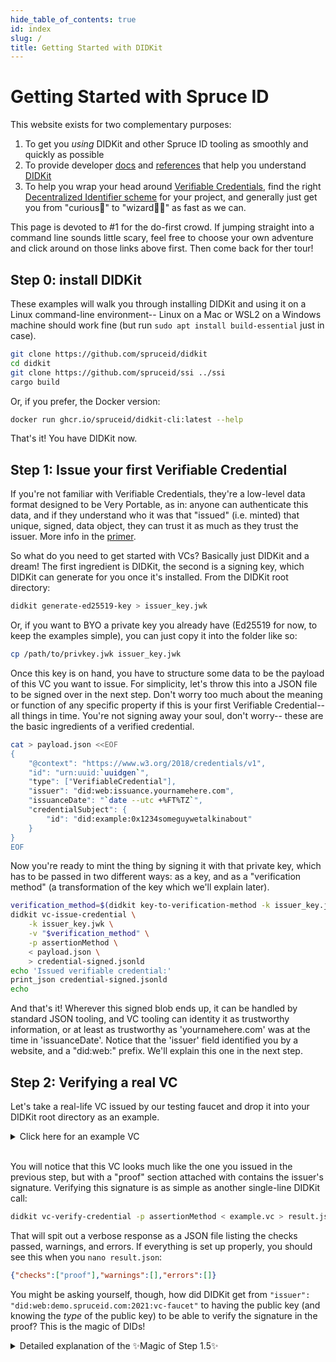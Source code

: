 ```yaml
--- 
hide_table_of_contents: true
id: index
slug: /
title: Getting Started with DIDKit
---
```


# Getting Started with Spruce ID
          
This website exists for two complementary purposes: 
1. To get you *using* DIDKit and other Spruce ID tooling as smoothly and quickly
   as possible
2. To provide developer [docs](/docs/) and [references](/docs/glossary)
   that help you understand [DIDKit](/docs/didkit)
3. To help you wrap your head around
   [Verifiable Credentials](/docs/primer/), find the right [Decentralized
   Identifier scheme](/docs/did-methods) for your project, and generally just
   get you from "curious🤔" to "wizard🧙‍♂️" as fast as we can.

This page is devoted to #1 for the do-first crowd. If jumping straight into a command line sounds little scary, feel free to choose your own adventure and click around on those links above first.  Then come back for ther tour!

## Step 0: install DIDKit 

These examples will walk you through installing DIDKit and using it on a Linux
command-line environment-- Linux on a Mac or WSL2 on a Windows machine should
work fine (but run `sudo apt install build-essential` just in case).

```sh
git clone https://github.com/spruceid/didkit
cd didkit
git clone https://github.com/spruceid/ssi ../ssi
cargo build
```

Or, if you prefer, the Docker version: 

```sh
docker run ghcr.io/spruceid/didkit-cli:latest --help
```

That's it! You have DIDKit now.

## Step 1: Issue your first Verifiable Credential

If you're not familiar with Verifiable Credentials, they're a low-level data
format designed to be Very Portable, as in: anyone can authenticate this data,
and if they understand who it was that "issued" (i.e. minted) that unique,
signed, data object, they can trust it as much as they trust the issuer. More
info in the [primer](/docs/primer).

So what do you need to get started with VCs?  Basically just DIDKit and a dream!
The first ingredient is DIDKit, the second is a signing key, which DIDKit can
generate for you once it's installed. From the DIDKit root directory:

```sh
didkit generate-ed25519-key > issuer_key.jwk
```

Or, if you want to BYO a private key you already have (Ed25519 for now, to keep
the examples simple), you can just copy it into the folder like so:

```bash
cp /path/to/privkey.jwk issuer_key.jwk
```

Once this key is on hand, you have to structure some data to be the payload of
this VC you want to issue. For simplicity, let's throw this into a JSON file to
be signed over in the next step. Don't worry too much about the meaning or
function of any specific property if this is your first Verifiable Credential--
all things in time. You're not signing away your soul, don't worry-- these are the basic ingredients of a verified credential.
          
```bash
cat > payload.json <<EOF
{
    "@context": "https://www.w3.org/2018/credentials/v1",
    "id": "urn:uuid:`uuidgen`",
    "type": ["VerifiableCredential"],
    "issuer": "did:web:issuance.yournamehere.com",
    "issuanceDate": "`date --utc +%FT%TZ`",
    "credentialSubject": {
        "id": "did:example:0x1234someguywetalkinabout"
    }
}
EOF
```

Now you're ready to mint the thing by signing it with that private key, which has to be passed in two different ways: as a key, and as a "verification method" (a transformation of the key which we'll explain later).

```bash
verification_method=$(didkit key-to-verification-method -k issuer_key.jwk)
didkit vc-issue-credential \
    -k issuer_key.jwk \
    -v "$verification_method" \
    -p assertionMethod \
    < payload.json \
    > credential-signed.jsonld
echo 'Issued verifiable credential:'
print_json credential-signed.jsonld
echo
```

And that's it! Wherever this signed blob ends up, it can be handled by standard
JSON tooling, and VC tooling can identity it as trustworthy information, or at
least as trustworthy as 'yournamehere.com' was at the time in 'issuanceDate'.
Notice that the 'issuer' field identified you by a website, and a "did:web:"
prefix. We'll explain this one in the next step.

## Step 2: Verifying a real VC

Let's take a real-life VC issued by our testing faucet and drop it into your DIDKit root directory as an example.

<details>
  <summary>Click here for an example VC</summary>
  <div>
    <div><i>Note: to get a fresher version of this credential issued to a 
    real-world DID, you might want to install the Credible mobile wallet on
    a mobile device, whether from <a href="https://github.com/spruceid/credible">source code</a>,
    from the <a href="https://testflight.apple.com/join/CPZON8Ho">Apple test flight</a>, 
    or from <a href="https://play.google.com/store/apps/details?id=com.spruceid.app.credible&hl=de&gl=US">the Google Play store</a>, then navigate to <a href="https://demo.spruceid.com">our demo faucet</a></i>.
    </div>
    <br/>
     <code>{`
{
  "@context": [
    "https://www.w3.org/2018/credentials/v1",
    "https://schema.org/"
  ],
  "id": "urn:uuid:baef4793-ab07-4c17-a175-ec114b18245e",
  "type": "VerifiableCredential",
  "credentialSubject": {
    "id": "did:tz:tz1aTuW7578MTt3ZtWYCjX65nUXkzE1CMcAf"
  },
  "issuer": "did:web:demo.spruceid.com:2021:vc-faucet",
  "issuanceDate": "2021-09-13T09:19:41Z",
  "proof": {
    "type": "Ed25519Signature2018",
    "proofPurpose": "assertionMethod",
    "verificationMethod": "did:web:demo.spruceid.com:2021:vc-faucet#key-1",
    "created": "2021-09-13T09:19:41.374Z",
    "jws": "eyJhbGciOiJFZERTQSIsImNyaXQiOlsiYjY0Il0sImI2NCI6ZmFsc2V9..uwSzKxDeXk4nCd6EH6H-7GwaXNwgdoEBPNsrCbbcmJV9hJRrwZPJakXaK6c4uFkFoICGUikTBifmEdV_7BOCCg"
  },
  "expirationDate": "2021-10-13T09:19:41Z"
}
`.slice(1, -1)}</code>
  </div>
<br />(You can cut and paste it into a <code>{`
sample.vc
`.slice(1, -1)}</code> file using a text editor or a bash command for simplicity's sake, or download it <a href="/assets/example_vc.json">here</a>).

</details>

<br />You will notice that this VC looks much like the one you issued in the previous step, but with a "proof" section attached with contains the issuer's signature.  Verifying this signature is as simple as another single-line DIDKit call:

```bash
didkit vc-verify-credential -p assertionMethod < example.vc > result.json
```

That will spit out a verbose response as a JSON file listing the checks passed, warnings, and errors. If everything is set up properly, you should see this when you `nano result.json`:

```json
{"checks":["proof"],"warnings":[],"errors":[]}
```

You might be asking yourself, though, how did DIDKit get from `"issuer": "did:web:demo.spruceid.com:2021:vc-faucet"` to having the public key (and knowing the *type* of the public key) to be able to verify the signature in the proof? This is the magic of DIDs!

<details><summary>Detailed explanation of the ✨Magic of Step 1.5✨</summary>

<h3>The [often implicit!] resolution step</h3>

Let's take the simple example VC above, issued by <code>did:web:demo.spruceid.com:2021:vc-faucet</code>, i.e. our <a
href="https://demo.spruceid.com/">VC faucet</a>). Information about this issuer
has to be "resolved" in much the same way that a web address (like
demo.spruceid.com) needs to be resolved to an IP address to establish a browser
connection. There are many ways of resolving DIDs, but let's stick to DID-web
for now, as it is the easiest for young wizards to understand.
          
A "did-web" is a DID which publishes its "DID Document" (a data file containing
identity information and public keys) in a standardized location at the website
it identifies. <a
href="https://demo.spruceid.com/2021/vc-faucet/did.json">https://demo.spruceid.com/2021/vc-faucet/did.json</a>
is, as a web-savvy user might expect, a JSON file that publishes resolution
information about the DID <code>did:web:demo.spruceid.com:2021:vc-faucet</code>.
A "did-web" tells you exactly where to go to "resolve" that DID into a DID
document: you just tack <code>/.well-known/did.json</code> to the end of a root
domain, or just <code>/did.json</code> for a qualified domain, and fetch that
JSON blob.  Other DID methods have more complex resolution mechanisms, but take
the same input (a DID string) which, if succesfully resolved, outputs the same
kind of DID document, give or take a few optional properties specific to each
DID method.

The most basic and useful thing that a DID Document contains is a series of
"verification methods", i.e., public keys used for specific purposes and which
can be referenced by specific relative references. These are used to check the
signature on a VC, among other purposes. See, for example, this DID document
from the demo app we use to test DIDKit and wallets:

<details>
  <summary><h3>Behold! A real-world DID Document!</h3></summary>
    <code>{`
{
  "@context": [
    "https://www.w3.org/ns/did/v1",
    {
      "@id": "https://w3id.org/security#publicKeyJwk",
      "@type": "@json"
    }
  ],
  "id": "did:web:demo.spruceid.com:2021:vc-faucet",
  "verificationMethod": [
    {
      "id": "did:web:demo.spruceid.com:2021:vc-faucet#key-1",
      "type": "Ed25519VerificationKey2018",
      "controller": "did:web:demo.spruceid.com:2021:vc-faucet",
      "publicKeyJwk": {
        "kty": "OKP",
        "crv": "Ed25519",
        "x": "ZMKSD7bKSOg_4IQhZUd-2VCoBTCrEB8L2tql4oRNDUg"
      }
    }
  ],
  "authentication": [
    "did:web:demo.spruceid.com:2021:vc-faucet#key-1"
  ],
  "assertionMethod": [
    "did:web:demo.spruceid.com:2021:vc-faucet#key-1"
  ]
}
`.slice(1, -1)}</code>

<br />*Note: this DID Document has an Ed25519 key as its "key-1" (default key)
that is the designated key for <code>`authentication`</code> and
<code>`assertionMethod`</code> purposes. The latter alias signals to wallets
that this is the key used to sign assertions about the world-- assertions that
this public key makes verifiable.*

</details>

While on the issuer side, a verification method can be deterministically derived
from the private key, a verifier downstream does not have that option, which is
why DID Documents exist in the first place: to publish annotated key material
that can be used to verify signatures out there in the world.  Having resolved
the issuer's DID, you now have the subset of its contents needed to verify a
credential: the "verification method" for checking the signatures on a VC.

This might sound like a lot of work described step by step, but don't worry--
DID resolution happens automatically once everything is up and running, as you
already saw above.  If you needed to do only the solution step for some reason,
you could fetch a DID Document with a single DIDKit command as well, in any
context with web access:

<code>{`
didkit did-dereference did:web:demo.spruceid.com:2021:vc-faucet
`}</code>

</details>
